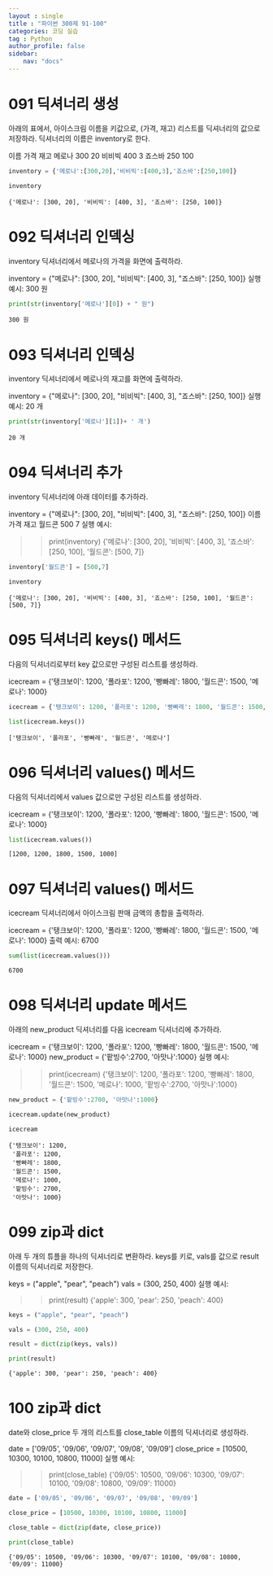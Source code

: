 ```yaml
---
layout : single
title : "파이썬 300제 91-100"
categories: 코딩 실습
tag : Python
author_profile: false
sidebar:
    nav: "docs"
---
```

# 091 딕셔너리 생성
아래의 표에서, 아이스크림 이름을 키값으로, (가격, 재고) 리스트를 딕셔너리의 값으로 저장하라. 딕셔너리의 이름은 inventory로 한다.

이름	가격	재고
메로나	300	20
비비빅	400	3
죠스바	250	100 


```python
inventory = {'메로나':[300,20],'비비빅':[400,3],'죠스바':[250,100]}
```


```python
inventory
```




    {'메로나': [300, 20], '비비빅': [400, 3], '죠스바': [250, 100]}



# 092 딕셔너리 인덱싱
inventory 딕셔너리에서 메로나의 가격을 화면에 출력하라.

inventory = {"메로나": [300, 20],
              "비비빅": [400, 3],
              "죠스바": [250, 100]}
실행 예시:
300 원


```python
print(str(inventory['메로나'][0]) + " 원")
```

    300 원
    

# 093 딕셔너리 인덱싱
inventory 딕셔너리에서 메로나의 재고를 화면에 출력하라.

inventory = {"메로나": [300, 20],
              "비비빅": [400, 3],
              "죠스바": [250, 100]}
실행 예시:
20 개 


```python
print(str(inventory['메로나'][1])+ ' 개')
```

    20 개
    

# 094 딕셔너리 추가
inventory 딕셔너리에 아래 데이터를 추가하라.

inventory = {"메로나": [300, 20],
              "비비빅": [400, 3],
              "죠스바": [250, 100]}
이름	가격	재고
월드콘	500	7
실행 예시:
>> print(inventory)
{'메로나': [300, 20], '비비빅': [400, 3], '죠스바': [250, 100], '월드콘': [500, 7]}


```python
inventory['월드콘'] = [500,7]
```


```python
inventory
```




    {'메로나': [300, 20], '비비빅': [400, 3], '죠스바': [250, 100], '월드콘': [500, 7]}



# 095 딕셔너리 keys() 메서드
다음의 딕셔너리로부터 key 값으로만 구성된 리스트를 생성하라.

icecream = {'탱크보이': 1200, '폴라포': 1200, '빵빠레': 1800, '월드콘': 1500, '메로나': 1000}


```python
icecream = {'탱크보이': 1200, '폴라포': 1200, '빵빠레': 1800, '월드콘': 1500, '메로나': 1000}
```


```python
list(icecream.keys())
```




    ['탱크보이', '폴라포', '빵빠레', '월드콘', '메로나']



# 096 딕셔너리 values() 메서드
다음의 딕셔너리에서 values 값으로만 구성된 리스트를 생성하라.

icecream = {'탱크보이': 1200, '폴라포': 1200, '빵빠레': 1800, '월드콘': 1500, '메로나': 1000}


```python
list(icecream.values())
```




    [1200, 1200, 1800, 1500, 1000]



# 097 딕셔너리 values() 메서드
icecream 딕셔너리에서 아이스크림 판매 금액의 총합을 출력하라.

icecream = {'탱크보이': 1200, '폴라포': 1200, '빵빠레': 1800, '월드콘': 1500, '메로나': 1000}
출력 예시:
6700


```python
sum(list(icecream.values()))
```




    6700



# 098 딕셔너리 update 메서드
아래의 new_product 딕셔너리를 다음 icecream 딕셔너리에 추가하라.

icecream = {'탱크보이': 1200, '폴라포': 1200, '빵빠레': 1800, '월드콘': 1500, '메로나': 1000}
new_product = {'팥빙수':2700, '아맛나':1000}
실행 예시:
>> print(icecream)
{'탱크보이': 1200,  '폴라포': 1200,  '빵빠레': 1800,  '월드콘': 1500,  '메로나': 1000,  '팥빙수':2700, '아맛나':1000}


```python
new_product = {'팥빙수':2700, '아맛나':1000}
```


```python
icecream.update(new_product)
```


```python
icecream
```




    {'탱크보이': 1200,
     '폴라포': 1200,
     '빵빠레': 1800,
     '월드콘': 1500,
     '메로나': 1000,
     '팥빙수': 2700,
     '아맛나': 1000}



# 099 zip과 dict
아래 두 개의 튜플을 하나의 딕셔너리로 변환하라. keys를 키로, vals를 값으로 result 이름의 딕셔너리로 저장한다.

keys = ("apple", "pear", "peach")
vals = (300, 250, 400)
실행 예시:
>> print(result)
{'apple': 300, 'pear': 250, 'peach': 400} 


```python
keys = ("apple", "pear", "peach")
```


```python
vals = (300, 250, 400)
```


```python
result = dict(zip(keys, vals))
```


```python
print(result)
```

    {'apple': 300, 'pear': 250, 'peach': 400}
    

# 100 zip과 dict
date와 close_price 두 개의 리스트를 close_table 이름의 딕셔너리로 생성하라.

date = ['09/05', '09/06', '09/07', '09/08', '09/09']
close_price = [10500, 10300, 10100, 10800, 11000]
실행 예시:
>> print(close_table)
{'09/05': 10500, '09/06': 10300, '09/07': 10100, '09/08': 10800, '09/09': 11000} 


```python
date = ['09/05', '09/06', '09/07', '09/08', '09/09']
```


```python
close_price = [10500, 10300, 10100, 10800, 11000]
```


```python
close_table = dict(zip(date, close_price))
```


```python
print(close_table)
```

    {'09/05': 10500, '09/06': 10300, '09/07': 10100, '09/08': 10800, '09/09': 11000}
    


```python

```
